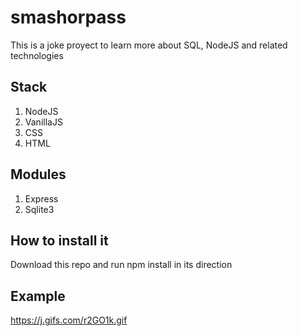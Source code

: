 # smashorpass
This is a joke proyect to learn more about SQL, NodeJS and related technologies

## Stack
1. NodeJS
2. VanillaJS
3. CSS
4. HTML

## Modules
1. Express
2. Sqlite3

## How to install it
Download this repo and run npm install in its direction

## Example
https://j.gifs.com/r2GO1k.gif
